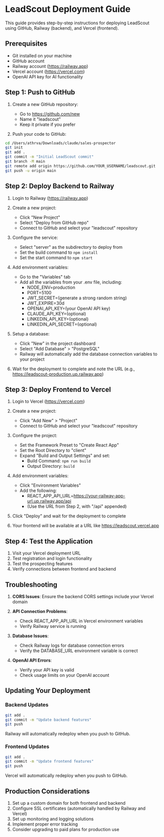 # LeadScout Deployment Guide

This guide provides step-by-step instructions for deploying LeadScout using GitHub, Railway (backend), and Vercel (frontend).

## Prerequisites

- Git installed on your machine
- GitHub account
- Railway account (https://railway.app)
- Vercel account (https://vercel.com)
- OpenAI API key for AI functionality

## Step 1: Push to GitHub

1. Create a new GitHub repository:
   - Go to https://github.com/new
   - Name it "leadscout"
   - Keep it private if you prefer

2. Push your code to GitHub:
```bash
cd /Users/athrva/Downloads/claude/sales-prospector
git init
git add .
git commit -m "Initial LeadScout commit"
git branch -M main
git remote add origin https://github.com/YOUR_USERNAME/leadscout.git
git push -u origin main
```

## Step 2: Deploy Backend to Railway

1. Login to Railway (https://railway.app)

2. Create a new project:
   - Click "New Project"
   - Select "Deploy from GitHub repo"
   - Connect to GitHub and select your "leadscout" repository

3. Configure the service:
   - Select "server" as the subdirectory to deploy from
   - Set the build command to `npm install`
   - Set the start command to `npm start`

4. Add environment variables:
   - Go to the "Variables" tab
   - Add all the variables from your .env file, including:
     - NODE_ENV=production
     - PORT=5100
     - JWT_SECRET=(generate a strong random string)
     - JWT_EXPIRE=30d
     - OPENAI_API_KEY=(your OpenAI API key)
     - CLAUDE_API_KEY=(optional)
     - LINKEDIN_API_KEY=(optional)
     - LINKEDIN_API_SECRET=(optional)

5. Setup a database:
   - Click "New" in the project dashboard
   - Select "Add Database" > "PostgreSQL"
   - Railway will automatically add the database connection variables to your project

6. Wait for the deployment to complete and note the URL (e.g., https://leadscout-production.up.railway.app)

## Step 3: Deploy Frontend to Vercel

1. Login to Vercel (https://vercel.com)

2. Create a new project:
   - Click "Add New" > "Project"
   - Connect to GitHub and select your "leadscout" repository

3. Configure the project:
   - Set the Framework Preset to "Create React App"
   - Set the Root Directory to "client"
   - Expand "Build and Output Settings" and set:
     - Build Command: `npm run build`
     - Output Directory: `build`

4. Add environment variables:
   - Click "Environment Variables"
   - Add the following:
     - REACT_APP_API_URL=https://your-railway-app-url.up.railway.app/api
     - (Use the URL from Step 2, with "/api" appended)

5. Click "Deploy" and wait for the deployment to complete

6. Your frontend will be available at a URL like https://leadscout.vercel.app

## Step 4: Test the Application

1. Visit your Vercel deployment URL
2. Test registration and login functionality
3. Test the prospecting features
4. Verify connections between frontend and backend

## Troubleshooting

1. **CORS Issues**: Ensure the backend CORS settings include your Vercel domain

2. **API Connection Problems**: 
   - Check REACT_APP_API_URL in Vercel environment variables
   - Verify Railway service is running

3. **Database Issues**:
   - Check Railway logs for database connection errors
   - Verify the DATABASE_URL environment variable is correct

4. **OpenAI API Errors**:
   - Verify your API key is valid
   - Check usage limits on your OpenAI account

## Updating Your Deployment

### Backend Updates
```bash
git add .
git commit -m "Update backend features"
git push
```
Railway will automatically redeploy when you push to GitHub.

### Frontend Updates
```bash
git add .
git commit -m "Update frontend features"
git push
```
Vercel will automatically redeploy when you push to GitHub.

## Production Considerations

1. Set up a custom domain for both frontend and backend
2. Configure SSL certificates (automatically handled by Railway and Vercel)
3. Set up monitoring and logging solutions
4. Implement proper error tracking
5. Consider upgrading to paid plans for production use